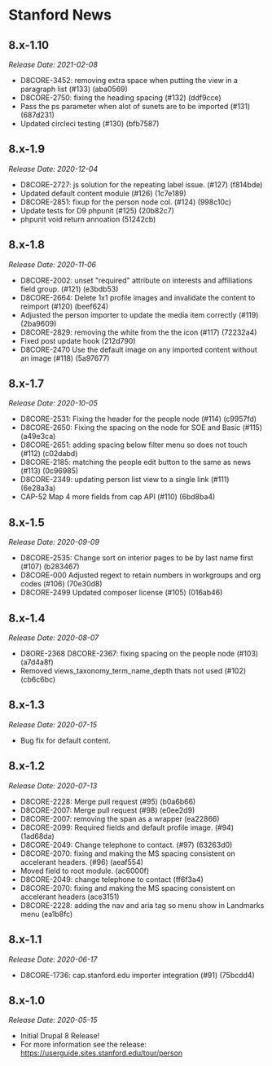 # Stanford News

8.x-1.10
--------------------------------------------------------------------------------
_Release Date: 2021-02-08_

- D8CORE-3452: removing extra space when putting the view in a paragraph list (#133) (aba0569)
- D8CORE-2750: fixing the heading spacing (#132) (ddf9cce)
- Pass the ps parameter when alot of sunets are to be imported (#131) (687d231)
- Updated circleci testing (#130) (bfb7587)

8.x-1.9
--------------------------------------------------------------------------------
_Release Date: 2020-12-04_

- D8CORE-2727: js solution for the repeating label issue. (#127) (f814bde)
- Updated default content module (#126) (1c7e189)
- D8CORE-2851: fixup for the person node col. (#124) (998c10c)
- Update tests for D9 phpunit (#125) (20b82c7)
- phpunit void return annoation (51242cb)

8.x-1.8
--------------------------------------------------------------------------------
_Release Date: 2020-11-06_

- D8CORE-2002: unset "required" attribute on interests and affiliations field group. (#121) (e3bdb53)
- D8CORE-2664: Delete 1x1 profile images and invalidate the content to reimport (#120) (beef624)
- Adjusted the person importer to update the media item correctly (#119) (2ba9609)
- D8CORE-2829: removing the white from the the icon (#117) (72232a4)
- Fixed post update hook (212d790)
- D8CORE-2470 Use the default image on any imported content without an image (#118) (5a97677)

8.x-1.7
--------------------------------------------------------------------------------
_Release Date: 2020-10-05_

- D8CORE-2531: Fixing the header for the people node (#114) (c9957fd)
- D8CORE-2650: Fixing the spacing on the node for SOE and Basic (#115) (a49e3ca)
- D8CORE-2651: adding spacing below filter menu so does not touch (#112) (c02dabd)
- D8CORE-2185: matching the people edit button to the same as news (#113) (0c96985)
- D8CORE-2349: updating person list view to a single link (#111) (6e28a3a)
- CAP-52 Map 4 more fields from cap API (#110) (6bd8ba4)

8.x-1.5
--------------------------------------------------------------------------------
_Release Date: 2020-09-09_

- D8CORE-2535: Change sort on interior pages to be by last name first (#107) (b283467)
- D8CORE-000 Adjusted regext to retain numbers in workgroups and org codes (#106) (70e30d8)
- D8CORE-2499 Updated composer license (#105) (016ab46)

8.x-1.4
--------------------------------------------------------------------------------
_Release Date: 2020-08-07_

- D8ORE-2368 D8CORE-2367: fixing spacing on the people node (#103) (a7d4a8f)
- Removed views_taxonomy_term_name_depth thats not used (#102) (cb6c6bc)

8.x-1.3
--------------------------------------------------------------------------------
_Release Date: 2020-07-15_

- Bug fix for default content.

8.x-1.2
--------------------------------------------------------------------------------
_Release Date: 2020-07-13_

- D8CORE-2228: Merge pull request (#95) (b0a6b66)
- D8CORE-2007: Merge pull request (#98) (e0ee2d9)
- D8CORE-2007: removing the span as a wrapper (ea22866)
- D8CORE-2099: Required fields and default profile image. (#94) (1ad68da)
- D8CORE-2049: Change telephone to contact. (#97) (63263d0)
- D8CORE-2070: fixing and making the MS spacing consistent on accelerant headers. (#96) (aeaf554)
- Moved field to root module. (ac6000f)
- D8CORE-2049: change telephone to contact (ff6f3a4)
- D8CORE-2070: fixing and making the MS spacing consistent on accelerant headers (ace3151)
- D8CORE-2228: adding the nav and aria tag so menu show in Landmarks menu (ea1b8fc)

8.x-1.1
--------------------------------------------------------------------------------
_Release Date: 2020-06-17_

- D8CORE-1736: cap.stanford.edu importer integration (#91) (75bcdd4)

8.x-1.0
--------------------------------------------------------------------------------  
_Release Date: 2020-05-15_

- Initial Drupal 8 Release!
- For more information see the release: https://userguide.sites.stanford.edu/tour/person
